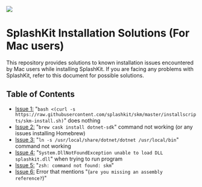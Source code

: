 ![](https://i.imgur.com/pbIntVv.png)
<h1>SplashKit Installation Solutions (For Mac users)</h1>
This repository provides solutions to known installation issues encountered by Mac users while installing SplashKit. If you are facing any problems with SplashKit, refer to this document for possible solutions.

## Table of Contents
- [Issue 1:](./mac-issue-1.md) "`bash <(curl -s https://raw.githubusercontent.com/splashkit/skm/master/installscripts/skm-install.sh)`" does nothing
- [Issue 2:](./mac-issue-2.md) "`brew cask install dotnet-sdk`" command not working (or any issues installing Homebrew)
- [Issue 3:](./mac-issue-3.md) "`ln -s /usr/local/share/dotnet/dotnet /usr/local/bin`" command not working
- [Issue 4:](./mac-issue-4.md) "`System.DllNotFoundException unable to load DLL splashkit.dll`" when trying to run program
- [Issue 5:](./mac-issue-5.md) "`zsh: command not found: skm`"
- [Issue 6:](./mac-issue-6.md) Error that mentions "(`are you missing an assembly reference?`)"